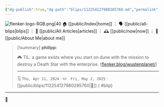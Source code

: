 ```yaml
---
{"dg-publish":true,"dg-path":"blips/112254127980285760.md","permalink":"/blips/112254127980285760/","title":"philipp on mastodon @ 2024-04-11","created":"2024-04-11T19:01:00","updated":"2025-05-02T08:50:44"}
---
```



<div class="transclusion internal-embed is-loaded"><div class="markdown-embed">




![flenker-logo-RGB.png|40](/img/user/attachments/flenker-logo-RGB.png)
🏠 [[public/Index\|home]]  ⋮ 🗣️ [[public/all-blips\|blips]] ⋮  📝 [[public/All Articles\|articles]]  ⋮ 🕰️ [[public/now\|now]] ⋮ 🪪 [[public/About Me\|about me]]


</div></div>


> [!summary] **philipp**:
>
> 🎮 TIL: a game exists where you start on dune with the mission to destroy a Death Star with the enterprise.  ([flenker.blog/wustenplanet/](https://flenker.blog/wustenplanet/))
> - - -
>
> 🗓️ <code>Thu, Apr 11, 2024</code>  · ✏️ <code> Fri, May 2, 2025</code>  · [[public/blips/112254127980285760\|🔗]]
{ #blip}


- - -

 👾
